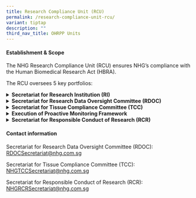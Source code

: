 ```yaml
---
title: Research Compliance Unit (RCU)
permalink: /research-compliance-unit-rcu/
variant: tiptap
description: ""
third_nav_title: OHRPP Units
---
```

<h4><strong>Establishment &amp; Scope</strong></h4>
<p>The NHG Research Compliance Unit (RCU) ensures NHG’s compliance with the
Human Biomedical Research Act (HBRA).</p>
<p></p>
<p>The RCU oversees 5 key portfolios:</p>
<div data-type="detailGroup" class="isomer-accordion isomer-accordion-white">
<details class="isomer-details">
<summary><strong>Secretariat for Research Institution (RI)</strong>
</summary>
<div data-type="detailsContent" class="isomer-details-content">
<p></p>
<p>The NHG Research Institution (RI) is responsible for ensuring that all
human biomedical research conducted under its supervision and control is
in compliance with the HBRA.</p>
<p>
<br>For the purpose of coordinating research across collaborative studies,
the RI of the submitting/lead Principal Investigator will be assumed as
the lead RI.</p>
<p></p>
</div>
</details>
<details class="isomer-details">
<summary><strong>Secretariat for Research Data Oversight Committee (RDOC)</strong>
</summary>
<div data-type="detailsContent" class="isomer-details-content">
<p>
<br>The NHG Research Data Secretariat (RDS) provides support to the NHG Principal
Person-In-Charge (PIC) to oversee cluster policies and procedures on the
use and management of research data. Research Data Working Committee (RDWC)
will work with the RDS to make recommendations for the improvement of research
data management practices to ensure compliance with legislations, in particular
the HBRA, the PDPA and HIM.</p>
<p></p>
</div>
</details>
<details class="isomer-details">
<summary><strong>Secretariat for Tissue Compliance Committee (TCC)</strong>
</summary>
<div data-type="detailsContent" class="isomer-details-content">
<p></p>
<p>The NHG Tissue Compliance Committee (TCC) was formed to advise on the
set up, conduct and monitoring of institutional human tissue banks. The
TCC comprises representatives from each NHG institution.</p>
<p></p>
</div>
</details>
<details class="isomer-details">
<summary><strong>Execution of Proactive Monitoring Framework</strong>
</summary>
<div data-type="detailsContent" class="isomer-details-content">
<p></p>
</div>
</details>
<details class="isomer-details">
<summary><strong>Secretariat for Responsible Conduct of Research (RCR)</strong>
</summary>
<div data-type="detailsContent" class="isomer-details-content">
<p></p>
<p><strong>Responsible Conduct of Research (RCR)</strong>
</p>
<p></p>
<p>The Responsible Conduct of Research (RCR) Unit aims to equip our researchers
with the knowledge of best practices in research to guide them in making
the right decisions. This would be especially applicable in instances that
challenge individual values and integrity.&nbsp;</p>
<p></p>
<p>RCR looks at upholding the professionalism of research and the integrity
of research, which is the operative principle.</p>
<p></p>
<p></p>
</div>
</details>
</div>
<p></p>
<h4><strong>Contact information</strong></h4>
<p>Secretariat for Research Data Oversight Committee (RDOC): <a href="mailto:RDOCSecretariat@nhg.com.sg" rel="noopener noreferrer nofollow" target="_blank">RDOCSecretariat@nhg.com.sg</a>
</p>
<p>Secretariat for Tissue Compliance Committee (TCC): <a href="mailto:NHGTCCSecretariat@nhg.com.sg" rel="noopener noreferrer nofollow" target="_blank">NHGTCCSecretariat@nhg.com.sg</a>
</p>
<p>Secretariat for Responsible Conduct of Research (RCR): <a href="mailto:NHGRCRSecretariat@nhg.com.sg" rel="noopener noreferrer nofollow" target="_blank">NHGRCRSecretariat@nhg.com.sg</a>
</p>
<p></p>
<p></p>
<p></p>